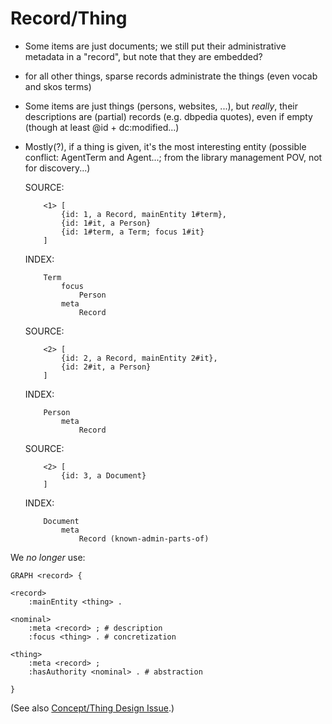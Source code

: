 # Record/Thing

* Some items are just documents; we still put their administrative metadata in a "record", but note that they are embedded?

* for all other things, sparse records administrate the things (even vocab and skos terms)

* Some items are just things (persons, websites, ...), but *really*, their descriptions are (partial) records (e.g. dbpedia quotes), even if empty (though at least @id + dc:modified...)

* Mostly(?), if a thing is given, it's the most interesting entity (possible conflict: AgentTerm and Agent...; from the library management POV, not for discovery...)

    SOURCE:

          <1> [
              {id: 1, a Record, mainEntity 1#term},
              {id: 1#it, a Person}
              {id: 1#term, a Term; focus 1#it}
          ]

    INDEX:

          Term
              focus
                  Person
              meta
                  Record

    SOURCE:

          <2> [
              {id: 2, a Record, mainEntity 2#it},
              {id: 2#it, a Person}
          ]

    INDEX:

          Person
              meta
                  Record

    SOURCE:

          <2> [
              {id: 3, a Document}
          ]

    INDEX:

          Document
              meta
                  Record (known-admin-parts-of)

We *no longer* use:

    GRAPH <record> {

    <record>
        :mainEntity <thing> .

    <nominal>
        :meta <record> ; # description
        :focus <thing> . # concretization

    <thing>
        :meta <record> ;
        :hasAuthority <nominal> . # abstraction

    }

(See also [Concept/Thing Design Issue](https://github.com/libris/definitions/tree/0.5.2/source/doc/issues/concept-thing.en.mkd).)
